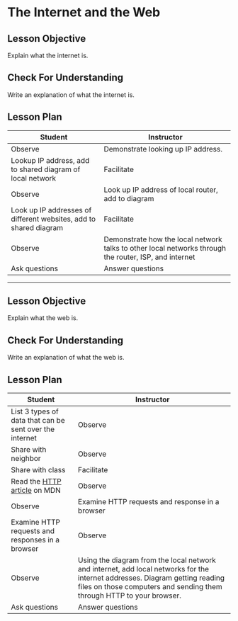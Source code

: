 # The Internet and the Web

## Lesson Objective

Explain what the internet is.

## Check For Understanding

Write an explanation of what the internet is.

## Lesson Plan

| Student | Instructor |
| --- | --- |
| Observe | Demonstrate looking up IP address. |
| Lookup IP address, add to shared diagram of local network | Facilitate |
| Observe | Look up IP address of local router, add to diagram |
| Look up IP addresses of different websites, add to shared diagram | Facilitate |
| Observe | Demonstrate how the local network talks to other local networks through the router, ISP, and internet |
| Ask questions | Answer questions |

---

## Lesson Objective

Explain what the web is.

## Check For Understanding

Write an explanation of what the web is.

## Lesson Plan

| Student | Instructor |
| --- | --- |
| List 3 types of data that can be sent over the internet | Observe |
| Share with neighbor | Observe |
| Share with class | Facilitate |
| Read the [HTTP article](https://developer.mozilla.org/en-US/docs/Web/HTTP/Overview) on MDN | Observe |
| Observe | Examine HTTP requests and response in a browser |
| Examine HTTP requests and responses in a browser | Observe |
| Observe | Using the diagram from the local network and internet, add local networks for the internet addresses. Diagram getting reading files on those computers and sending them through HTTP to your browser. |
| Ask questions | Answer questions |
